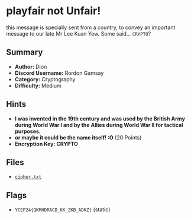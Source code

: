 # playfair not Unfair!
this message is specially sent from a country, to convey an important message to our late Mr Lee Kuan Yew. Some said... `CRYPTO`?

## Summary
- **Author:** Dion
- **Discord Username:** Rordon Gamsay
- **Category:** Cryptography
- **Difficulty:** Medium

## Hints
- **I was invented in the 19th century and was used by the British Army during World War I and by the Allies during World War II for tactical purposes.**
- **or maybe it could be the name itself! :O** (20 Points)
- **Encryption Key: CRYPTO**

## Files
  - [`cipher.txt`](dist/cipher.txt)


## Flags
- `YCEP24{QKMHDRACD_KK_ZKB_ADKZ}` (static)
